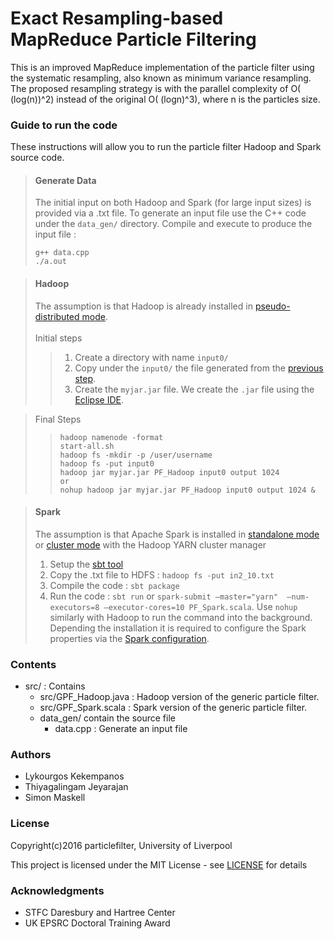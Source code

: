 # Exact Resampling-based MapReduce Particle Filtering

This is an improved MapReduce implementation of the particle filter using the systematic resampling,
also known as minimum variance resampling. The proposed resampling strategy is with the parallel complexity
of O( (log(n))^2) instead of the original O( (logn)^3), where n is the particles size.

### Guide to run the code
These instructions will allow you to run the particle filter Hadoop and Spark source code.

> #### Generate Data
> The initial input on both Hadoop and Spark (for large input sizes) is provided via a .txt file.
> To generate an input file use the C++ code under the ```data_gen/``` directory. Compile and execute to produce the input file : 
> ```ubuntu
> g++ data.cpp
> ./a.out
> ```

> #### Hadoop
> The assumption is that Hadoop is already installed in [pseudo-distributed mode](http://hadoop.apache.org/docs/stable/hadoop-project-dist/hadoop-common/SingleCluster.html). <br/><br/>
> Initial steps
>> 1. Create a directory with name ```input0/```
>> 2. Copy under the ```input0/``` the file generated from the [previous step](https://github.com/particlefilter/mrpf#generate-data).
>> 3. Create the ```myjar.jar``` file. We create the ```.jar``` file using the [Eclipse IDE](https://eclipse.org/downloads/).

> Final Steps
>> ```hadoop
>> hadoop namenode -format
>> start-all.sh
>> hadoop fs -mkdir -p /user/username
>> hadoop fs -put input0
>> hadoop jar myjar.jar PF_Hadoop input0 output 1024
>> or
>> nohup hadoop jar myjar.jar PF_Hadoop input0 output 1024 &

> #### Spark
> The assumption is that Apache Spark is installed in [standalone mode](http://spark.apache.org/docs/latest/spark-standalone.html#spark-standalone-mode) or [cluster mode](http://spark.apache.org/docs/latest/cluster-overview.html) with the Hadoop YARN  cluster manager
>  1. Setup the [sbt tool](http://spark.apache.org/docs/latest/quick-start.html#self-contained-applications)
>  2. Copy the .txt file to HDFS : ```hadoop fs -put in2_10.txt```
>  3. Compile the code :  ```sbt package```
>  4. Run the code : ```sbt run``` or ```spark-submit –master="yarn"  –num-executors=8 –executor-cores=10 PF_Spark.scala```. Use ```nohup``` similarly with Hadoop to
> run the command into the background.
>  Depending the installation it is required to configure the Spark properties via the [Spark configuration](http://spark.apache.org/docs/latest/configuration.html#spark-configuration).
### Contents

- src/ : Contains 
  - src/GPF_Hadoop.java : Hadoop version of the generic particle filter.
  - src/GPF_Spark.scala : Spark version of the generic particle filter.
  - data_gen/ contain the source file
    - data.cpp : Generate an input file	

### Authors

- Lykourgos Kekempanos
- Thiyagalingam Jeyarajan
- Simon Maskell
  
### License

Copyright(c)2016 particlefilter, University of Liverpool

This project is licensed under the MIT License - see [LICENSE](https://github.com/particlefilter/mrpf/blob/master/LICENSE) for details

### Acknowledgments

- STFC Daresbury and Hartree Center
- UK EPSRC Doctoral Training Award
